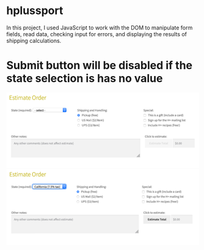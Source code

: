 # hplussport

In this project, I used JavaScript to work with the DOM to manipulate form fields, read data,
checking input for errors, and displaying the results of shipping calculations.

# Submit button will be disabled if the state selection is has no value
![Submit Form Disabled](assets/screenshot-1.png)
![Submit Form Disabled](assets/screenshot-2.png)
